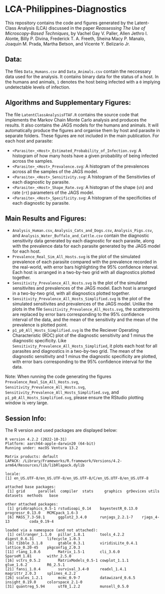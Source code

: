 # LCA-Philippines-Diagnostics
This repository contains the code and figures generated by the Latent-Class Analysis (LCA) discussed in the paper *Reassessing The Use of Microscopy-Based Techniques*, by Vachel Gay V. Paller, Allen Jethro I. Alonte, Billy P. Divina, Frederick T. A. Freeth, Sheina Macy P. Manalo, Joaquin M. Prada, Martha Betson, and Vicente Y. Belizario Jr.

## Data:
The files ```Data_Humans.csv``` and ```Data_Animals.csv``` contain the neccessary data used for the analysis. It contains binary data for the status of a host. In the humans and animals, ```1``` denotes the host being infected with a ```0``` implying undetectable levels of infection.

## Algorithms and Supplementary Figures:
The file ```LatentClassAnalysisFTAF.R``` contains the source code that implements the Markov Chain Monte Carlo analysis and produces the results. It also contains the JAGS models for the humans and animals. It will automatically produce the figures and organise them by host and parasite in separate folders. These figures are not included in the main publication. For each host and parasite:
 - ```<Parasite>_<Host>_Estimated_Probability_of_Infection.svg```: A histogram of how many hosts have a given probability of being infected across the samples.
 - ```<Parasite>_<Host>_Prevalence.svg```: A histogram of the prevalences across all the samples of the JAGS model.
 - ```<Parasite>_<Host>_Sensitivity.svg```: A histogram of the Sensitivties of each diagnostic by parasite.
 - ```<Parasite>_<Host>_Shape_Rate.svg```: A histogran of the shape (```sh```) and rate (```rt```) parameters of the JAGS model.
 - ```<Parasite>_<Host>_Specificity.svg```: A histogram of the specificities of each diagnostic by parasite.


## Main Results and Figures:
- ```Analysis_Human.csv```, ```Analysis_Cats_and_Dogs.csv```, ```Analysis_Pigs.csv```, and ```Analysis_Water_Buffalo_and_Cattle.csv``` contain the diagnostic sensitivity data generated by each diagnostic for each parasite, along with the prevalence data for each parasite generated by the JAGS model for each host.
 - ```Prevalence_Real_Sim_All_Hosts.svg``` is the plot of the simulated prevalence of each parasite compared with the prevalence recorded in the real-world, with error bars highlighting the 95% confidence interval. Each host is arranged in a two-by-two grid with all diagnostics plotted together.
 - ```Sensitivity_Prevalence_All_Hosts.svg``` is the plot of the simulated sensitivites and prevalences of the JAGS model. Each host is arranged in a two-by-two grid, with all diagnostics plotted together.
 - ```Sensitivity_Prevalence_All_Hosts_Simplified.svg``` is the plot of the simulated sensitivites and prevalences of the JAGS model. Unlike the plots in the file ```Sensitivity_Prevalence_All_Hosts.svg```, the scatterpoints are replaced by error bars corresponding to the 95% confidence interval of the data, and the mean of the sensitivity and the mean of the prevalence is plotted point.
 - ```p1_p0_All_Hosts_Simplified.svg``` is the the Reciever Operating Characteristic (ROC) plot of the diagnostic sensitivity and 1 minus the diagnostic specificity. Like ```Sensitivity_Prevalence_All_Hosts_Simplified```, it plots each host for all parasites and diagnostics in a two-by-two grid. The mean of the diagnostic sensitivity and 1 minus the diagnostic specificity are plotted, with error bars corresponding to the 95% confidence interval for the data.

Note: When running the code generating the figures ```Prevalence_Real_Sim_All_Hosts.svg```, ```Sensitivity_Prevalence_All_Hosts.svg```, ```Sensitivity_Prevalence_All_Hosts_Simplified.svg```, and ```p1_p0_All_Hosts_Simplified.svg```, please ensure the RStudio plotting window is very large.

## Session Info:
The R version and used packages are displayed below:
```
R version 4.2.2 (2022-10-31)
Platform: aarch64-apple-darwin20 (64-bit)
Running under: macOS Ventura 13.2

Matrix products: default
LAPACK: /Library/Frameworks/R.framework/Versions/4.2-arm64/Resources/lib/libRlapack.dylib

locale:
[1] en_US.UTF-8/en_US.UTF-8/en_US.UTF-8/C/en_US.UTF-8/en_US.UTF-8

attached base packages:
 [1] grid      parallel  compiler  stats     graphics  grDevices utils     datasets  methods   base     

other attached packages:
 [1] gridGraphics_0.5-1 rstudioapi_0.14    bayestestR_0.13.0  progressr_0.13.0   MCMCpack_1.6-3    
 [6] MASS_7.3-58.1      ggplot2_3.4.0      runjags_2.2.1-7    rjags_4-13         coda_0.19-4       

loaded via a namespace (and not attached):
 [1] cellranger_1.1.0   pillar_1.8.1       tools_4.2.2        digest_0.6.31      lifecycle_1.0.3   
 [6] tibble_3.1.8       gtable_0.3.1       viridisLite_0.4.1  lattice_0.20-45    pkgconfig_2.0.3   
[11] rlang_1.0.6        Matrix_1.5-1       cli_3.6.0          SparseM_1.81       withr_2.5.0       
[16] vctrs_0.5.2        MatrixModels_0.5-1 cowplot_1.1.1      glue_1.6.2         R6_2.5.1          
[21] fansi_1.0.4        survival_3.4-0     readxl_1.4.1       magrittr_2.0.3     splines_4.2.2     
[26] scales_1.2.1       mcmc_0.9-7         datawizard_0.6.5   insight_0.19.0     colorspace_2.1-0  
[31] quantreg_5.94      utf8_1.2.2         munsell_0.5.0
```
